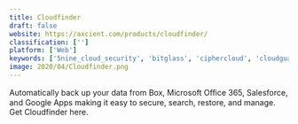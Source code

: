 ```yaml
---
title: Cloudfinder
draft: false 
website: https://axcient.com/products/cloudfinder/
classification: ['']
platform: ['Web']
keywords: ['5nine_cloud_security', 'bitglass', 'ciphercloud', 'cloudguard_iaas', 'cloudlock', 'compaas', 'elastica', 'forcepoint_casb', 'insxcloud', 'managedmethods_cloud_access_monitor', 'microsoft_cloud_app_security', 'netskope', 'oracle_casb_cloud', 'protegrity_cloud_security_gateway', 'saviynt', 'skyhigh', 'sookasa', 'teradici_cloud_access_software', 'vaultive_casb', 'zscaler_internet_access']
image: 2020/04/Cloudfinder.png
---
```

Automatically back up your data from Box, Microsoft Oﬃce 365, Salesforce, and Google Apps making it easy to secure, search, restore, and manage. Get Cloudfinder here.